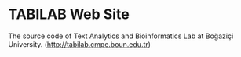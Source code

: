 # TABILAB Web Site
The source code of Text Analytics and Bioinformatics Lab at Boğaziçi University.  (http://tabilab.cmpe.boun.edu.tr)
